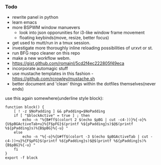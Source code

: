 ### Todo

*   rewrite panel in python
*   learn emacs
*   more BSPWM window manuevers
    * look into json opporunities for i3-like window frame movement
    * floating keybinds(move, resize, better focus)
*   get used to mutt/run in a tmux session.
*   investigate more thoroughly inline reloading possibilities of urxvt or st.
*   run BFG repo cleaner on this repo
*   make a new workflow webm.
*   https://gist.github.com/romainl/5cd2f4ec222805f49eca
*   incorporate automagic stuff
*   use mustache templates in this fashion - https://github.com/rcrowley/mustache.sh
*   better document and 'clean' things within the dotfiles themselves(never ends)


use this again somewhere(underline style block):
```
function block() {
    [ ! -z $NoPadding ] && pPadding=$NoPadding
    if [ "$blockActive" = true ] ; then
        echo -n "%{B#ff$(colort 2 $(echo $pBG | cut -c4-))}%{-o}%{U$pBGActiveTab+u}%{F$pFG}$(printf %${pPadding}s)$@$(printf %${pPadding}s)%{B$pBG}%{-u} "
    else
        echo -n "%{-o}%{U#ff$(colort -3 $(echo $pBGActiveTab | cut -c4-))+u}%{F$pFG}$(printf %${pPadding}s)$@$(printf %${pPadding}s)%{B$pBG}%{-u} "
    fi
}
export -f block
```
